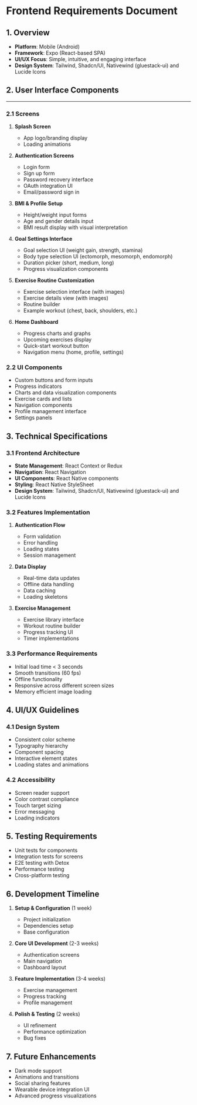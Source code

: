 # Frontend Requirements Document

## 1. Overview
- **Platform**: Mobile (Android)
- **Framework**: Expo (React-based SPA)
- **UI/UX Focus**: Simple, intuitive, and engaging interface
- **Design System**: Tailwind, Shadcn/UI, Nativewind (gluestack-ui) and Lucide Icons

## 2. User Interface Components
****
### 2.1 Screens
1. **Splash Screen**
   - App logo/branding display
   - Loading animations

2. **Authentication Screens**
   - Login form
   - Sign up form
   - Password recovery interface
   - OAuth integration UI
   - Email/password sign in

3. **BMI & Profile Setup**
   - Height/weight input forms
   - Age and gender details input
   - BMI result display with visual interpretation

4. **Goal Settings Interface**
   - Goal selection UI (weight gain, strength, stamina)
   - Body type selection UI (ectomorph, mesomorph, endomorph)
   - Duration picker (short, medium, long)
   - Progress visualization components

5. **Exercise Routine Customization**
   - Exercise selection interface (with images)
   - Exercise details view (with images)
   - Routine builder
   - Example workout (chest, back, shoulders, etc.)

6. **Home Dashboard**
   - Progress charts and graphs
   - Upcoming exercises display
   - Quick-start workout button
   - Navigation menu (home, profile, settings)

### 2.2 UI Components
- Custom buttons and form inputs
- Progress indicators
- Charts and data visualization components
- Exercise cards and lists
- Navigation components
- Profile management interface
- Settings panels

## 3. Technical Specifications

### 3.1 Frontend Architecture
- **State Management**: React Context or Redux
- **Navigation**: React Navigation
- **UI Components**: React Native components
- **Styling**: React Native StyleSheet
- **Design System**: Tailwind, Shadcn/UI, Nativewind (gluestack-ui) and Lucide Icons

### 3.2 Features Implementation
1. **Authentication Flow**
   - Form validation
   - Error handling
   - Loading states
   - Session management

2. **Data Display**
   - Real-time data updates
   - Offline data handling
   - Data caching
   - Loading skeletons

3. **Exercise Management**
   - Exercise library interface
   - Workout routine builder
   - Progress tracking UI
   - Timer implementations

### 3.3 Performance Requirements
- Initial load time < 3 seconds
- Smooth transitions (60 fps)
- Offline functionality
- Responsive across different screen sizes
- Memory efficient image loading

## 4. UI/UX Guidelines

### 4.1 Design System
- Consistent color scheme
- Typography hierarchy
- Component spacing
- Interactive element states
- Loading states and animations

### 4.2 Accessibility
- Screen reader support
- Color contrast compliance
- Touch target sizing
- Error messaging
- Loading indicators

## 5. Testing Requirements
- Unit tests for components
- Integration tests for screens
- E2E testing with Detox
- Performance testing
- Cross-platform testing

## 6. Development Timeline
1. **Setup & Configuration** (1 week)
   - Project initialization
   - Dependencies setup
   - Base configuration

2. **Core UI Development** (2-3 weeks)
   - Authentication screens
   - Main navigation
   - Dashboard layout

3. **Feature Implementation** (3-4 weeks)
   - Exercise management
   - Progress tracking
   - Profile management

4. **Polish & Testing** (2 weeks)
   - UI refinement
   - Performance optimization
   - Bug fixes

## 7. Future Enhancements
- Dark mode support
- Animations and transitions
- Social sharing features
- Wearable device integration UI
- Advanced progress visualizations 